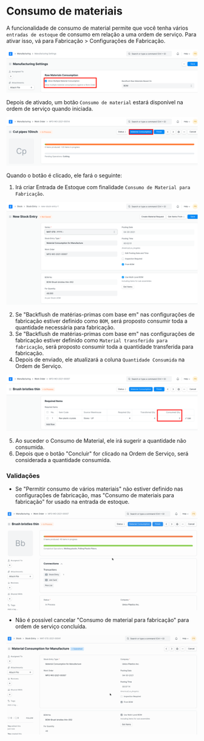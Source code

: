 # Consumo de materiais



A funcionalidade de consumo de material permite que você tenha vários `entradas de estoque` de consumo em relação a uma ordem de serviço. Para ativar isso, vá para Fabricação > Configurações de Fabricação.


![Item Alternativo](/files/allow-material-consumption.png)


Depois de ativado, um botão `Consumo de material` estará disponível na ordem de serviço quando iniciada.


![Item Alternativo](/files/material-consumption-button.png)


Quando o botão é clicado, ele fará o seguinte:


1. Irá criar Entrada de Estoque com finalidade `Consumo de Material para Fabricação`.


![Item Alternativo](/files/material-consumption-for-manufacture.png)


2. Se "Backflush de matérias-primas com base em" nas configurações de fabricação estiver definido como `BOM`, será proposto consumir toda a quantidade necessária para fabricação.
3. Se "Backflush de matérias-primas com base em" nas configurações de fabricação estiver definido como `Material transferido para fabricação`, será proposto consumir toda a quantidade transferida para fabricação.
4. Depois de enviado, ele atualizará a coluna `Quantidade Consumida` na Ordem de Serviço.


![Item Alternativo](/files/consumed-qty.png)


5. Ao suceder o Consumo de Material, ele irá sugerir a quantidade não consumida.
6. Depois que o botão "Concluir" for clicado na Ordem de Serviço, será considerada a quantidade consumida.


### Validações


* Se "Permitir consumo de vários materiais" não estiver definido nas configurações de fabricação, mas "Consumo de materiais para fabricação" for usado na entrada de estoque.


![Item Alternativo](/files/material-consumption-stock-entry.gif)


* Não é possível cancelar "Consumo de material para fabricação" para ordem de serviço concluída.


![Item Alternativo](/files/cancel-material-consumption-stock-entry.gif)



